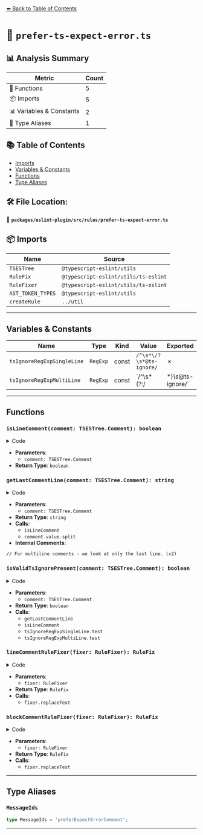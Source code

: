 [⬅️ Back to Table of Contents](../../../../index.md)

# 📄 `prefer-ts-expect-error.ts`

## 📊 Analysis Summary

| Metric | Count |
|--------|-------|
| 🔧 Functions | 5 |
| 📦 Imports | 5 |
| 📊 Variables & Constants | 2 |
| 📑 Type Aliases | 1 |

## 📚 Table of Contents

- [Imports](#imports)
- [Variables & Constants](#variables-constants)
- [Functions](#functions)
- [Type Aliases](#type-aliases)

## 🛠️ File Location:
📂 **`packages/eslint-plugin/src/rules/prefer-ts-expect-error.ts`**

## 📦 Imports

| Name | Source |
|------|--------|
| `TSESTree` | `@typescript-eslint/utils` |
| `RuleFix` | `@typescript-eslint/utils/ts-eslint` |
| `RuleFixer` | `@typescript-eslint/utils/ts-eslint` |
| `AST_TOKEN_TYPES` | `@typescript-eslint/utils` |
| `createRule` | `../util` |


---

## Variables & Constants

| Name | Type | Kind | Value | Exported |
|------|------|------|-------|----------|
| `tsIgnoreRegExpSingleLine` | `RegExp` | const | `/^\s*\/?\s*@ts-ignore/` | ✗ |
| `tsIgnoreRegExpMultiLine` | `RegExp` | const | `/^\s*(?:\/|\*)*\s*@ts-ignore/` | ✗ |


---

## Functions

### `isLineComment(comment: TSESTree.Comment): boolean`

<details><summary>Code</summary>

```ts
function isLineComment(comment: TSESTree.Comment): boolean {
      return comment.type === AST_TOKEN_TYPES.Line;
    }
```
</details>

- **Parameters**:
  - `comment: TSESTree.Comment`
- **Return Type**: `boolean`
### `getLastCommentLine(comment: TSESTree.Comment): string`

<details><summary>Code</summary>

```ts
function getLastCommentLine(comment: TSESTree.Comment): string {
      if (isLineComment(comment)) {
        return comment.value;
      }

      // For multiline comments - we look at only the last line.
      const commentlines = comment.value.split('\n');
      return commentlines[commentlines.length - 1];
    }
```
</details>

- **Parameters**:
  - `comment: TSESTree.Comment`
- **Return Type**: `string`
- **Calls**:
  - `isLineComment`
  - `comment.value.split`
- **Internal Comments**:
```
// For multiline comments - we look at only the last line. (x2)
```

### `isValidTsIgnorePresent(comment: TSESTree.Comment): boolean`

<details><summary>Code</summary>

```ts
function isValidTsIgnorePresent(comment: TSESTree.Comment): boolean {
      const line = getLastCommentLine(comment);
      return isLineComment(comment)
        ? tsIgnoreRegExpSingleLine.test(line)
        : tsIgnoreRegExpMultiLine.test(line);
    }
```
</details>

- **Parameters**:
  - `comment: TSESTree.Comment`
- **Return Type**: `boolean`
- **Calls**:
  - `getLastCommentLine`
  - `isLineComment`
  - `tsIgnoreRegExpSingleLine.test`
  - `tsIgnoreRegExpMultiLine.test`
### `lineCommentRuleFixer(fixer: RuleFixer): RuleFix`

<details><summary>Code</summary>

```ts
(fixer: RuleFixer): RuleFix =>
              fixer.replaceText(
                comment,
                `//${comment.value.replace('@ts-ignore', '@ts-expect-error')}`,
              )
```
</details>

- **Parameters**:
  - `fixer: RuleFixer`
- **Return Type**: `RuleFix`
- **Calls**:
  - `fixer.replaceText`
### `blockCommentRuleFixer(fixer: RuleFixer): RuleFix`

<details><summary>Code</summary>

```ts
(fixer: RuleFixer): RuleFix =>
              fixer.replaceText(
                comment,
                `/*${comment.value.replace(
                  '@ts-ignore',
                  '@ts-expect-error',
                )}*/`,
              )
```
</details>

- **Parameters**:
  - `fixer: RuleFixer`
- **Return Type**: `RuleFix`
- **Calls**:
  - `fixer.replaceText`

---

## Type Aliases

### `MessageIds`

```ts
type MessageIds = 'preferExpectErrorComment';
```


---